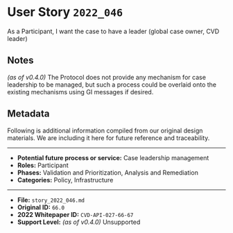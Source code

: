 
# User Story `2022_046` #

As a Participant, I want the case to have a leader (global case owner, CVD leader)

## Notes ##

*(as of v0.4.0)*
The Protocol does not provide any mechanism for case leadership to be managed, but such a process could be overlaid onto the existing mechanisms using GI messages if desired.


## Metadata ##

Following is additional information compiled from our original design materials.
We are including it here for future reference and traceability.

---

- **Potential future process or service:** Case leadership management
- **Roles:** Participant
- **Phases:** Validation and Prioritization, Analysis and Remediation
- **Categories:** Policy, Infrastructure

---

- **File:** `story_2022_046.md`
- **Original ID:** `66.0`
- **2022 Whitepaper ID:** `CVD-API-027-66-67`
- **Support Level:** *(as of v0.4.0)* Unsupported
